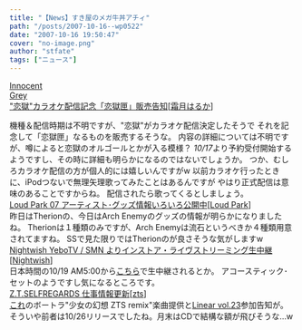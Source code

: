 ```yaml
---
title: "【News】すき屋のメガ牛丼アチィ"
path: "/posts/2007-10-16--wp0522"
date: "2007-10-16 19:50:47"
cover: "no-image.png"
author: "stfate"
tags: ["ニュース"]
---
```


<style type="text/css">
<!--
p {white-space: pre-wrap};
-->
</style>

<a class="topics" href="http://www.gungnir.co.jp/innocentgrey/" target="_blank">Innocent Grey "恋獄"カラオケ配信記念「恋獄匣」販売告知</a><span class="junre">[<a href="http://shimotsukin.com/" target="_blank">霜月はるか</a>]</span>
<div class="news">機種＆配信時期は不明ですが、"恋獄"がカラオケ配信決定したそうで
それを記念して「恋獄匣」なるものを販売するそうな。
内容の詳細については不明ですが、噂によると恋獄のオルゴールとかが入る模様？
<em>10/17</em>より予約受付開始するようですし、その時に詳細も明らかになるのではないでしょうか。
つか、むしろカラオケ配信の方が個人的には嬉しいんですがw
以前カラオケ行ったときに、iPodつないで無理矢理歌ってみたことはあるんですが
やはり正式配信は意味のあることですからね。
配信されたら歌ってくるとしましょう。</div>
<a class="topics" href="http://www.loudpark.com/" target="_blank">Loud Park 07 アーティスト･グッズ情報いろいろ公開中</a><span class="junre">[<a href="http://www.loudpark.com/" target="_blank">Loud Park</a>]</span>
<div class="news">昨日はTherionの、今日はArch Enemyのグッズの情報が明らかになりましたね。
Therionは１種類のみですが、Arch Enemyは流石というべきか４種類用意されてますね。
SSで見た限りではTherionのが良さそうな気がしますw</div>
<a class="topics" href="http://www.nightwish.jp/news/2007/10/yebotv-smn.html" target="_blank">Nightwish YeboTV / SMN よりインストア・ライヴストリーミング生中継</a><span class="junre">[<a href="http://www.nightwish.jp/" target="_blank">Nightwish</a>]</span>
<div class="news">日本時間の10/19 AM5:00から<a href="http://www.smnnews.com/yebotv-on-smn/" target="_blank">こちら</a>で生中継されるとか。
アコースティック･セットのようですし気になるところです。</div>
<a class="topics" href="http://www.codeztslabel.com/" target="_blank">Z.T.SELFREGARDS 仕事情報更新</a><span class="junre">[<a href="http://www.codeztslabel.com/" target="_blank">zts</a>]</span>
<div class="news"><a href="http://61.199.33.219/games/info/musicinfo/keysoundslabel/clannad_maxi/index.html" target="_blank">これ</a>のボートラ"少女の幻想 ZTS remix"楽曲提供と<a href="http://www.linear.nu/" target="_blank">Linear vol.23</a>参加告知が。
そういや前者は10/26リリースでしたね。月末はCDで結構な額が飛びそうな…w</div>
